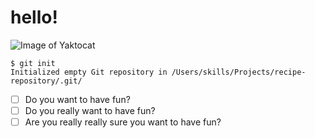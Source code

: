 # hello!
![Image of Yaktocat](https://octodex.github.com/images/yaktocat.png)
```
$ git init
Initialized empty Git repository in /Users/skills/Projects/recipe-repository/.git/
```
- [ ] Do you want to have fun?
- [ ] Do you really want to have fun?
- [ ] Are you really really sure you want to have fun?
